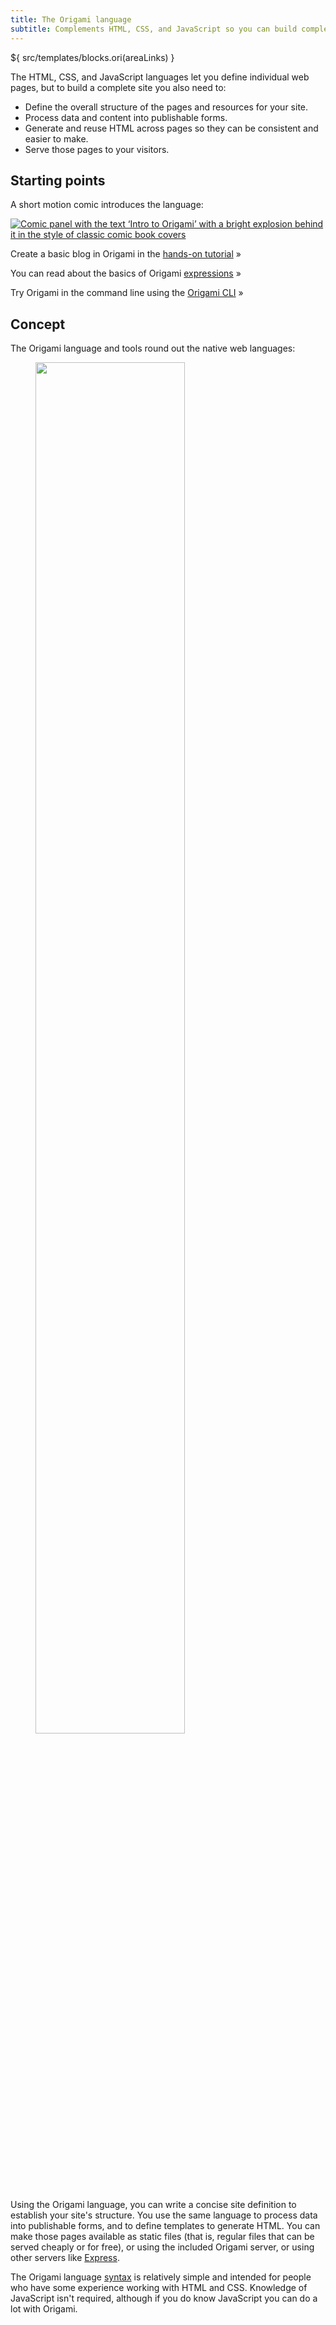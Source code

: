```yaml
---
title: The Origami language
subtitle: Complements HTML, CSS, and JavaScript so you can build complete websites
---
```


${ src/templates/blocks.ori(areaLinks) }

The HTML, CSS, and JavaScript languages let you define individual web pages, but to build a complete site you also need to:

- Define the overall structure of the pages and resources for your site.
- Process data and content into publishable forms.
- Generate and reuse HTML across pages so they can be consistent and easier to make.
- Serve those pages to your visitors.

## Starting points

A short motion comic introduces the language:

<a href="https://origami-comics.netlify.app">
	<img class="screenshot" src="/assets/illustrations/comic.png" alt="Comic panel with the text ‘Intro to Origami’ with a bright explosion behind it in the style of classic comic book covers">
</a>

Create a basic blog in Origami in the [hands-on tutorial](tutorial.html) »

You can read about the basics of Origami [expressions](expressions.html) »

Try Origami in the command line using the [Origami CLI](/cli) »

## Concept

The Origami language and tools round out the native web languages:

<figure>
  <img src="/assets/illustrations/roles.svg" style="width: 75%;">
</figure>

Using the Origami language, you can write a concise site definition to establish your site's structure. You use the same language to process data into publishable forms, and to define templates to generate HTML. You can make those pages available as static files (that is, regular files that can be served cheaply or for free), or using the included Origami server, or using other servers like [Express](https://expressjs.com/).

The Origami language [syntax](syntax.html) is relatively simple and intended for people who have some experience working with HTML and CSS. Knowledge of JavaScript isn't required, although if you do know JavaScript you can do a lot with Origami.
